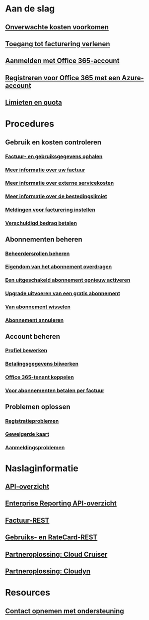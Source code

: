 # Aan de slag
## [Onverwachte kosten voorkomen](billing-getting-started.md)
## [Toegang tot facturering verlenen](billing-manage-access.md)
## [Aanmelden met Office 365-account](billing-use-existing-office-365-account-azure-subscription.md)
## [Registreren voor Office 365 met een Azure-account](billing-use-existing-azure-account-for-office-365-subscription.md)
## [Limieten en quota](../azure-subscription-service-limits.md?toc=/azure/billing/TOC.json)

# Procedures
## Gebruik en kosten controleren
### [Factuur- en gebruiksgegevens ophalen](billing-download-azure-invoice-daily-usage-date.md)
### [Meer informatie over uw factuur](billing-understand-your-bill.md)
### [Meer informatie over externe servicekosten](billing-understand-your-azure-marketplace-charges.md)
### [Meer informatie over de bestedingslimiet](billing-spending-limit.md)
### [Meldingen voor facturering instellen](billing-set-up-alerts.md)
### [Verschuldigd bedrag betalen](billing-azure-subscription-past-due-balance.md)

## Abonnementen beheren
### [Beheerdersrollen beheren](billing-add-change-azure-subscription-administrator.md)
### [Eigendom van het abonnement overdragen](billing-subscription-transfer.md)
### [Een uitgeschakeld abonnement opnieuw activeren](billing-subscription-become-disable.md)
### [Upgrade uitvoeren van een gratis abonnement](billing-upgrade-azure-subscription.md)
### [Van abonnement wisselen](billing-how-to-switch-azure-offer.md)
### [Abonnement annuleren](billing-how-to-cancel-azure-subscription.md)
## Account beheren
### [Profiel bewerken](billing-how-to-change-azure-account-profile.md)
### [Betalingsgegevens bijwerken](billing-how-to-change-credit-card.md)
### [Office 365-tenant koppelen](billing-add-office-365-tenant-to-azure-subscription.md)
### [Voor abonnementen betalen per factuur](billing-how-to-pay-by-invoice.md)
## Problemen oplossen
### [Registratieproblemen](billing-troubleshoot-azure-sign-up-issues.md)
### [Geweigerde kaart](billing-credit-card-fails-during-azure-sign-up.md)
### [Aanmeldingsproblemen](billing-cannot-login-subscription.md)

# Naslaginformatie
## [API-overzicht](billing-usage-rate-card-overview.md)
## [Enterprise Reporting API-overzicht](billing-enterprise-api.md)
## [Factuur-REST](/rest/api/billing)
## [Gebruiks- en RateCard-REST](https://msdn.microsoft.com/library/azure/1ea5b323-54bb-423d-916f-190de96c6a3c)
## [Partneroplossing: Cloud Cruiser](billing-usage-rate-card-partner-solution-cloudcruiser.md)
## [Partneroplossing: Cloudyn](billing-usage-rate-card-partner-solution-cloudyn.md)

# Resources
## [Contact opnemen met ondersteuning](../azure-supportability/how-to-create-azure-support-request.md)
